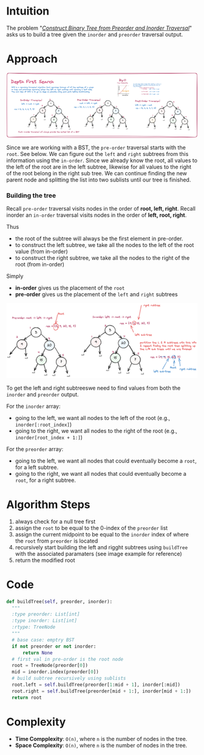 # Intuition

The problem "*[Construct Binary Tree from Preorder and Inorder Traversal](https://leetcode.com/problems/construct-binary-tree-from-preorder-and-inorder-traversal/)*" asks us to build a tree given the `inorder` and `preorder` traversal output.

# Approach

![dfs](./dfs.png)

Since we are working with a BST, the `pre-order` traversal starts with the `root`. See below. We can figure out the `left` and `right` subtrees from this information using the `in-order`. Since we already know the root, all values to the left of the root are in the left subtree, likewise for all values to the right of the root belong in the right sub tree. We can continue finding the new parent node and splitting the list into two sublists until our tree is finished.

### Building the tree

Recall `pre-order` traversal visits nodes in the order of **root, left, right**.
Recall inorder an `in-order` traversal visits nodes in the order of **left, root, right**.

Thus

- the root of the subtree will always be the first element in pre-order.
- to construct the left subtree, we take all the nodes to the left of the root value (from in-order)
- to construct the right subtree, we take all the nodes to the right of the root (from in-order)

Simply

- **in-order** gives us the placement of the `root`
- **pre-order** gives us the placement of the `left` and `right` subtrees

![build tree](./buildTree.png)

To get the left and right subtreeswe need to find values from both the `inorder` and `preorder` output.

For the `inorder` array:

- going to the left, we want all nodes to the left of the root (e.g., `inorder[:root_index]`)
- going to the right, we want all nodes to the right of the root (e.g., `inorder[root_index + 1:]`)

For the `preorder` array:

- going to the left, we want all nodes that could eventually become a `root`, for a left subtree.
- going to the right, we want all nodes that could eventually become a `root`, for a right subtree.


# Algorithm Steps

1. always check for a null tree first
1. assign the `root` to be equal to the 0-index of the `preorder` list
1. assign the current midpoint to be equal to the `inorder` index of where the `root` from `preorder` is located
1. recursively start building the left and rigght subtrees using `buildTree` with the associated paramaters (see image example for reference)
1. return the modified root

# Code

```python
def buildTree(self, preorder, inorder):
  """
  :type preorder: List[int]
  :type inorder: List[int]
  :rtype: TreeNode
  """
  # base case: emptry BST
  if not preorder or not inorder:
      return None
  # first val in pre-order is the root node
  root = TreeNode(preorder[0])
  mid = inorder.index(preorder[0])
  # build subtree recursively using sublists
  root.left = self.buildTree(preorder[1:mid + 1], inorder[:mid])
  root.right = self.buildTree(preorder[mid + 1:], inorder[mid + 1:])
  return root
```

# Complexity

- **Time Compplexity**: `O(n)`, where `n` is the number of nodes in the tree.
- **Space Complexity**: `O(n)`, where `n` is the number of nodes in the tree.
